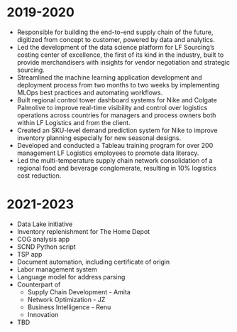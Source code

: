 # 2019-2020
* Responsible for building the end-to-end supply chain of the future, digitized from concept to customer, powered by data and analytics.
* Led the development of the data science platform for LF Sourcing’s costing center of excellence, the first of its kind in the industry, built to provide merchandisers with insights for vendor negotiation and strategic sourcing.
* Streamlined the machine learning application development and deployment process from two months to two weeks by implementing MLOps best practices and automating workflows.
* Built regional control tower dashboard systems for Nike and Colgate Palmolive to improve real-time visibility and control over logistics operations across countries for managers and process owners both within LF Logistics and from the client.
* Created an SKU-level demand prediction system for Nike to improve inventory planning especially for new seasonal designs.
* Developed and conducted a Tableau training program for over 200 management LF Logistics employees to promote data literacy.
* Led the multi-temperature supply chain network consolidation of a regional food and beverage conglomerate, resulting in 10% logistics cost reduction.
# 2021-2023
* Data Lake initiative
* Inventory replenishment for The Home Depot
* COG analysis app
* SCND Python script
* TSP app
* Document automation, including certificate of origin
* Labor management system
* Language model for address parsing
* Counterpart of
  * Supply Chain Development - Amita
  * Network Optimization - JZ
  * Business Intelligence - Renu
  * Innovation
* TBD

